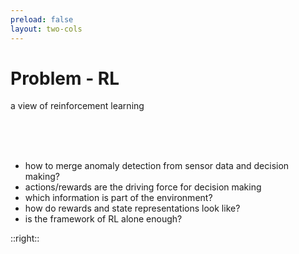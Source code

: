 ```yaml
---
preload: false
layout: two-cols
---
```


# Problem - RL

a view of reinforcement learning

<br>
<br>
<br>

- how to merge anomaly detection from sensor data and decision making?
- actions/rewards are the driving force for decision making
- which information is part of the environment?
- how do rewards and state representations look like?
- is the framework of RL alone enough?

::right::

<div v-motion-pop>
<img :src="'./rl.png'" class="mt-20">
</div>

<Bar title="Machine Learning for Safer Smart Environments"/>

